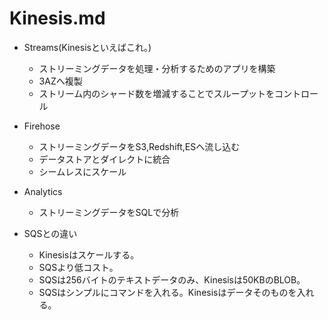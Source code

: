 # Kinesis.md
- Streams(Kinesisといえばこれ。)
	- ストリーミングデータを処理・分析するためのアプリを構築
	- 3AZへ複製
	- ストリーム内のシャード数を増減することでスループットをコントロール
- Firehose
	- ストリーミングデータをS3,Redshift,ESへ流し込む
	- データストアとダイレクトに統合
	- シームレスにスケール
- Analytics
	- ストリーミングデータをSQLで分析

- SQSとの違い
	- Kinesisはスケールする。
	- SQSより低コスト。
	- SQSは256バイトのテキストデータのみ、Kinesisは50KBのBLOB。
	- SQSはシンプルにコマンドを入れる。Kinesisはデータそのものを入れる。
